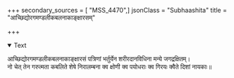 +++
secondary_sources = [ "MSS_4470",]
jsonClass = "Subhaashita"
title = "आच्छिद्योरगमण्डलीकबलनाकाङ्क्षारसम्"

+++

<details open><summary>Text</summary>

आच्छिद्योरगमण्डलीकबलनाकाङ्क्षारसं पत्रिणां भर्तुर्येन शरीरदानविधिना मन्ये जगद्रक्षितम्।  
नो चेत् तेन गरुत्मता कबलिते शेषे निरालम्बना क्व क्षोणी क्व पयोधराः क्व गिरयः क्वैते दिशां नायकाः॥
</details>
